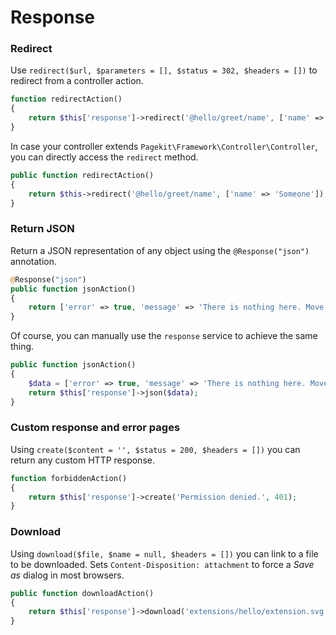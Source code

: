 # Response

### Redirect

Use `redirect($url, $parameters = [], $status = 302, $headers = [])`
to redirect from a controller action.

```php
function redirectAction()
{
    return $this['response']->redirect('@hello/greet/name', ['name' => 'Someone']);
}
```

In case your controller extends `Pagekit\Framework\Controller\Controller`, you
can directly access the `redirect` method.

```php
public function redirectAction()
{
    return $this->redirect('@hello/greet/name', ['name' => 'Someone']);
}
```

### Return JSON

Return a JSON representation of any object using the `@Response("json")` annotation.

```php
@Response("json")
public function jsonAction()
{
    return ['error' => true, 'message' => 'There is nothing here. Move along.'];
}
```

Of course, you can manually use the `response` service to achieve the same thing.

```php
public function jsonAction()
{
    $data = ['error' => true, 'message' => 'There is nothing here. Move along.'];
    return $this['response']->json($data);
}

```


### Custom response and error pages

Using `create($content = '', $status = 200, $headers = [])` you
can return any custom HTTP response.

```php
function forbiddenAction()
{
    return $this['response']->create('Permission denied.', 401);
}
```

### Download

Using `download($file, $name = null, $headers = [])` you can link to a file
to be downloaded. Sets `Content-Disposition: attachment` to force
a *Save as* dialog in most browsers.

```php
public function downloadAction()
{
    return $this['response']->download('extensions/hello/extension.svg');
}
```
